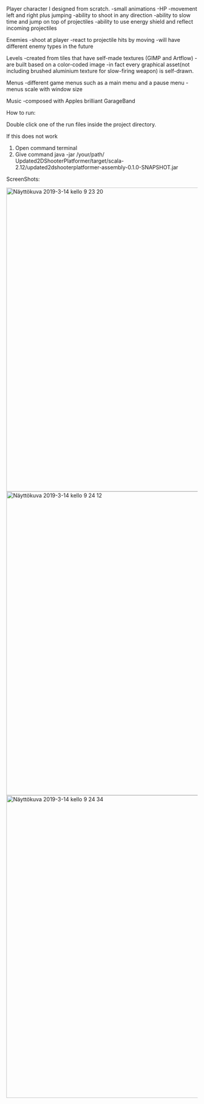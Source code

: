 Player character I designed from scratch.
-small animations
-HP
-movement left and right plus jumping
-ability to shoot in any direction
-ability to slow time and jump on top of projectiles
-ability to use energy shield and reflect incoming projectiles

Enemies
-shoot at player
-react to projectile hits by moving
-will have different enemy types in the future



Levels
-created from tiles that have self-made textures (GIMP and Artflow)
-are built based on a color-coded image
-in fact every graphical asset(not including brushed aluminium texture for slow-firing weapon) is self-drawn. 

Menus
-different game menus such as a main menu and a pause menu
-menus scale with window size

Music
-composed with Apples brilliant GarageBand


How to run:

Double click one of the run files inside the project directory.

If this does not work

1) Open command terminal
2) Give command java -jar /your/path/‎⁨Updated2DShooterPlatformer⁩/target⁩/scala-2.12⁩/updated2dshooterplatformer-assembly-0.1.0-SNAPSHOT.jar 


ScreenShots:

<img width="801" alt="Näyttökuva 2019-3-14 kello 9 23 20" src="https://user-images.githubusercontent.com/43828011/54338734-64d1da00-463b-11e9-8b7b-73883ec10006.png">

<img width="801" alt="Näyttökuva 2019-3-14 kello 9 24 12" src="https://user-images.githubusercontent.com/43828011/54338840-b5493780-463b-11e9-887d-b484679aaac5.png">

<img width="798" alt="Näyttökuva 2019-3-14 kello 9 24 34" src="https://user-images.githubusercontent.com/43828011/54338916-ee81a780-463b-11e9-9b5d-7e2be4936c22.png">


